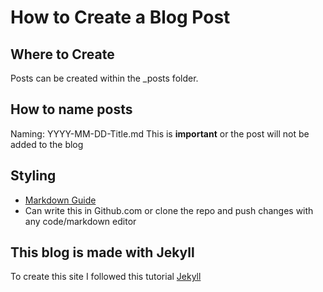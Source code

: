 # How to Create a Blog Post

## Where to Create
Posts can be created within the _posts folder.
## How to name posts
Naming: YYYY-MM-DD-Title.md
This is **important** or the post will not be added to the blog

## Styling
- [Markdown Guide](https://www.markdownguide.org/cheat-sheet/)
- Can write this in Github.com or clone the repo and push changes with any code/markdown editor

## This blog is made with Jekyll
To create this site I followed this tutorial [Jekyll](https://jekyllrb.com/docs/github-pages/)


